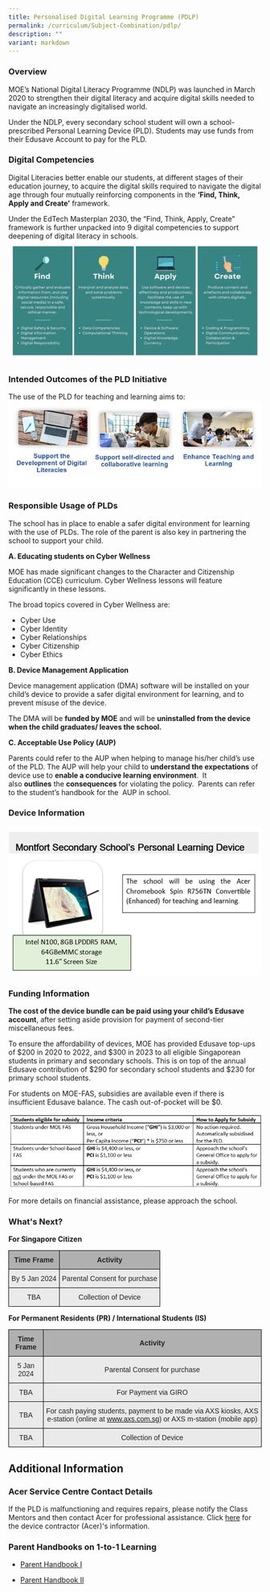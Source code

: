 ```yaml
---
title: Personalised Digital Learning Programme (PDLP)
permalink: /curriculum/Subject-Combination/pdlp/
description: ""
variant: markdown
---
```

### Overview

MOE’s National Digital Literacy Programme (NDLP) was launched in March 2020 to strengthen their digital&nbsp;literacy and&nbsp;acquire digital skills&nbsp;needed to navigate an increasingly&nbsp;digitalised&nbsp;world.

Under the NDLP, every secondary school student will&nbsp;own a school-prescribed&nbsp;Personal Learning Device (PLD). Students may use funds from their Edusave&nbsp;Account&nbsp;to pay for the PLD.&nbsp;

### Digital Competencies

Digital Literacies better enable our students, at different stages of their education journey, to acquire the digital skills required to navigate the digital age through four mutually reinforcing components in the&nbsp;**‘Find, Think, Apply and Create’**&nbsp;framework.

Under the EdTech Masterplan 2030, the “Find, Think, Apply, Create” framework is further unpacked into 9 digital competencies to support deepening of digital literacy in schools.
![](/images/9_digital_competencies.png)

### Intended Outcomes of the PLD Initiative

The use of the PLD for teaching and learning aims to:
![](/images/PDLP_Outcome.png)

### Responsible Usage of PLDs


The school has in place to enable a safer digital environment for&nbsp;learning with the use of PLDs. The role of the parent is also key in partnering the school to support your child.

**A. Educating students on Cyber Wellness**

MOE has made significant changes to the Character and Citizenship Education&nbsp;(CCE) curriculum. Cyber Wellness lessons will feature significantly in these&nbsp;lessons.

The broad topics covered in Cyber Wellness are:&nbsp;

*   Cyber Use
*   Cyber Identity
*   Cyber Relationships
*   Cyber Citizenship
*   Cyber Ethics


**B. Device Management Application**&nbsp;

Device management application (DMA) software will be installed on your child’s device to&nbsp;provide a safer digital&nbsp;environment for learning, and to prevent misuse of the device.

The DMA will be&nbsp;**funded by MOE**&nbsp;and will be&nbsp;**uninstalled from the device when the child graduates/ leaves the school.**&nbsp;


**C. Acceptable Use Policy (AUP)**

Parents could refer to the AUP when helping to manage his/her child’s use of the PLD. The AUP will help your child to&nbsp;**understand the expectations**&nbsp;of device use to&nbsp;**enable a conducive learning environment**.&nbsp;
It also&nbsp;**outlines**&nbsp;the&nbsp;**consequences**&nbsp;for violating the policy.&nbsp;
Parents can refer to the student’s handbook for the&nbsp; AUP in school.


### Device Information
![](/images/laptop_3.png)


### Funding Information

**The cost of the device bundle can be paid using your child’s Edusave account**, after setting aside provision for payment of second-tier miscellaneous fees.

To ensure the affordability of devices, MOE has provided Edusave top-ups of $200 in 2020 to 2022, and $300 in 2023 to all eligible Singaporean students in primary and secondary schools. This is on top of the annual Edusave contribution of $290 for secondary school students and $230 for primary school students.

For students on MOE-FAS, subsidies are available even if there is insufficient Edusave balance. The cash out-of-pocket will be $0.&nbsp;

![](/images/finance_1.png)

For more details on financial assistance, please approach the school.&nbsp;


### What's Next?

**For Singapore Citizen**

<style type="text/css">
.tg  {border-collapse:collapse;border-spacing:0;margin:0px auto;}
.tg td{border-color:black;border-style:solid;border-width:1px;font-family:Arial, sans-serif;font-size:14px;
  overflow:hidden;padding:10px 5px;word-break:normal;}
.tg th{border-color:black;border-style:solid;border-width:1px;font-family:Arial, sans-serif;font-size:14px;
  font-weight:normal;overflow:hidden;padding:10px 5px;word-break:normal;}
.tg .tg-dwlh{background-color:#B0B0B0;color:#222;font-weight:bold;text-align:center;vertical-align:middle}
.tg .tg-ku5w{background-color:#EAEAEA;color:#222;text-align:center;vertical-align:middle}
</style>
<table class="tg">
<tbody>
  <tr>
    <td class="tg-dwlh"><span style="color:#222;background-color:#B0B0B0">Time Frame</span></td>
    <td class="tg-dwlh"><span style="color:#222;background-color:#B0B0B0">Activity</span></td>
  </tr>
  <tr>
    <td class="tg-ku5w"><span style="color:#222;background-color:#EAEAEA">By 5 Jan 2024</span></td>
    <td class="tg-ku5w"><span style="color:#222;background-color:#EAEAEA">Parental Consent for purchase</span></td>
  </tr>
  <tr>
    <td class="tg-ku5w"><span style="color:#222;background-color:#EAEAEA">TBA</span></td>
    <td class="tg-ku5w"><span style="color:#222;background-color:#EAEAEA">Collection of Device</span></td>
  </tr>
</tbody>
</table>

**For Permanent Residents (PR) / International Students (IS)**

<style type="text/css">
.tg  {border-collapse:collapse;border-spacing:0;margin:0px auto;}
.tg td{border-color:black;border-style:solid;border-width:1px;font-family:Arial, sans-serif;font-size:14px;
  overflow:hidden;padding:10px 5px;word-break:normal;}
.tg th{border-color:black;border-style:solid;border-width:1px;font-family:Arial, sans-serif;font-size:14px;
  font-weight:normal;overflow:hidden;padding:10px 5px;word-break:normal;}
.tg .tg-dwlh{background-color:#B0B0B0;color:#222;font-weight:bold;text-align:center;vertical-align:middle}
.tg .tg-ku5w{background-color:#EAEAEA;color:#222;text-align:center;vertical-align:middle}
</style>
<table class="tg">
<tbody>
  <tr>
    <td class="tg-dwlh"><span style="color:#222;background-color:#B0B0B0">Time Frame</span></td>
    <td class="tg-dwlh"><span style="color:#222;background-color:#B0B0B0">Activity</span></td>
  </tr>
  <tr>
    <td class="tg-ku5w"><span style="color:#222;background-color:#EAEAEA">5 Jan 2024</span></td>
    <td class="tg-ku5w"><span style="color:#222;background-color:#EAEAEA">Parental Consent for purchase</span></td>
  </tr>
  <tr>
    <td class="tg-ku5w"><span style="color:#222;background-color:#EAEAEA">TBA</span></td>
    <td class="tg-ku5w"><span style="color:#222;background-color:#EAEAEA">For Payment via GIRO</span></td>
  </tr>
  <tr>
    <td class="tg-ku5w"><span style="color:#222;background-color:#EAEAEA">TBA</span></td>
    <td class="tg-ku5w"><span style="color:#222;background-color:#EAEAEA">For cash paying students, payment to be made via AXS kiosks, AXS e-station (online at</span> <a href="http://www.axs.com.sg/"><span style="text-decoration:none;color:#BD3527"></span></a><a href="www.axs.com.sg">www.axs.com.sg</a><span style="color:#222;background-color:#EAEAEA">) or AXS m-station (mobile app) </span></td>
  </tr>
  <tr>
    <td class="tg-ku5w"><span style="color:#222;background-color:#EAEAEA">TBA</span></td>
    <td class="tg-ku5w"><span style="color:#222;background-color:#EAEAEA">Collection of Device </span></td>
  </tr>
</tbody>
</table>

## Additional Information
### Acer Service Centre Contact Details

If the PLD is malfunctioning and requires repairs, please notify the Class Mentors and then contact Acer for professional assistance. Click&nbsp;[here](https://drive.google.com/file/d/1L1t6WjCm3TyRBicjw91NbTJtxi2wvVMI/view)&nbsp;for the device contractor (Acer)'s information.

### Parent Handbooks on 1-to-1 Learning
*   [Parent Handbook I](/files/IP2___Parent_Handbook__I__2024_FINAL.pdf)

*  [Parent Handbook II](/files/IP3___Parent_Handbook__II__2024_FINAL.pdf)
